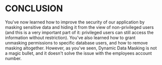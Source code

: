 <page title="Conclusion"/>

CONCLUSION
====

You've now learned how to improve the security of our application by masking sensitive data and hiding it from the view of non-privileged users (and this is a very important part of it: privileged users can still access the information without restriction). You've also learned how to grant unmasking permissions to specific database users, and how to remove masking altogether. However, as you've seen, Dynamic Data Masking is not a magic bullet, and it doesn't solve the issue with the employees account number. 